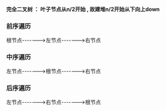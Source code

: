 #### 完全二叉树 ： 叶子节点从n/2开始 , 故建堆n/2开始从下向上down


### 前序遍历
根节点------->左节点------->右节点
### 中序遍历
左节点------->根节点------->右节点
### 后序遍历
左节点------->右节点------->根节点
